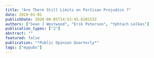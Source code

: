 ```yaml
---
title: "Are There Still Limits on Partisan Prejudice ?"
date: 2019-01-01
publishDate: 2020-08-05T14:53:45.620253Z
authors: ["Sean J Westwood", "Erik Peterson", "Yphtach Lelkes"]
publication_types: ["2"]
abstract: ""
featured: false
publication: "*Public Opinion Quarterly*"
tags: ["mypubs"]
---
```


